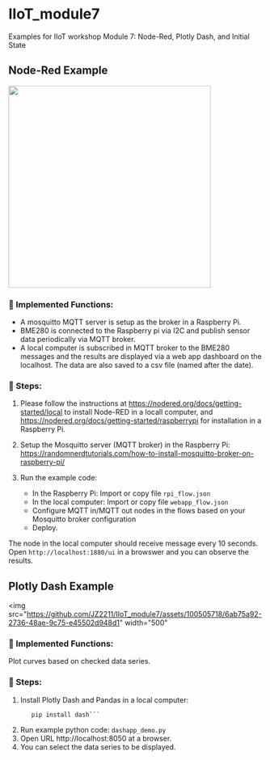 # IIoT_module7
Examples for IIoT workshop Module 7: Node-Red, Plotly Dash, and Initial State

## Node-Red Example
<img src="https://github.com/JZ2211/IIoT_module7/assets/100505718/2a86ba18-f033-45e5-b4bd-3c83c91c9d1c" width = "400">

### 📝 Implemented Functions: 
* A mosquitto MQTT server is setup as the broker in a Raspberry Pi.
* BME280 is connected to the Raspberry pi via I2C and publish sensor data periodically via MQTT broker. 
* A local computer is subscribed in MQTT broker to the BME280 messages and the results are displayed via a web app dashboard on the localhost. The data are also saved to a csv file (named after the date).

### 📝 Steps: 
1. Please follow the instructions at https://nodered.org/docs/getting-started/local to install Node-RED in a locall computer, and https://nodered.org/docs/getting-started/raspberrypi for installation in a Raspberry Pi. 

2. Setup the Mosquitto server (MQTT broker) in the Raspberry Pi: https://randomnerdtutorials.com/how-to-install-mosquitto-broker-on-raspberry-pi/

3. Run the example code: 
    - In the Raspberry Pi: Import or copy file ```rpi_flow.json```
    - In the local computer: Import or copy file ```webapp_flow.json```
    - Configure MQTT in/MQTT out nodes in the flows based on your Mosquitto broker configuration
    - Deploy.

The node in the local computer should receive message every 10 seconds. Open ```http://localhost:1880/ui``` in a browswer and you can observe the results.  

## Plotly Dash Example
<img src="https://github.com/JZ2211/IIoT_module7/assets/100505718/6ab75a92-2736-48ae-9c75-e45502d948d1" width="500"

### 📝 Implemented Functions: 
Plot curves based on checked data series. 

### 📝 Steps: 
1. Install Plotly Dash and Pandas in a local computer:
   ```pip install pandas
      pip install dash```
3. Run example python code: `dashapp_demo.py`
4. Open URL http://localhost:8050 at a browser.
5. You can select the data series to be displayed. 
